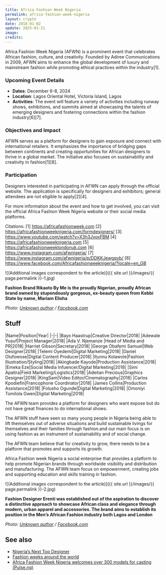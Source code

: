 ```yaml
---
title: Africa Fashion Week Nigeria
permalink: africa-fashion-week-nigeria
layout: crypto
date: 2018-01-02
update: 2025-01-21
image:
credits:
---
```


Africa Fashion Week Nigeria (AFWN) is a prominent event that celebrates African fashion, culture, and creativity. Founded by Adiree Communications in 2009, AFWN aims to enhance the global development of luxury and mainstream fashion while promoting ethical practices within the industry[1].

### Upcoming Event Details
- **Dates**: December 6-8, 2024
- **Location**: Lagos Oriental Hotel, Victoria Island, Lagos
- **Activities**: The event will feature a variety of activities including runway shows, exhibitions, and summits aimed at showcasing the talents of emerging designers and fostering connections within the fashion industry[6][7].

### Objectives and Impact
AFWN serves as a platform for designers to gain exposure and connect with international retailers. It emphasizes the importance of bridging gaps between continents and creating opportunities for African designers to thrive in a global market. The initiative also focuses on sustainability and creativity in fashion[1][8].

### Participation
Designers interested in participating in AFWN can apply through the official website. The application is specifically for designers and exhibitors; general attendees are not eligible to apply[2][4].

For more information about the event and how to get involved, you can visit the official Africa Fashion Week Nigeria website or their social media platforms.

Citations:
[1] https://africafashionweek.com
[2] https://africafashionweeknigeria.com/formdesigners/
[3] https://www.youtube.com/watch?v=X3h3JvoxFBM
[4] https://africafashionweeknigeria.com
[5] https://africafashionweeklondonuk.com
[6] https://www.instagram.com/afwnigeria/
[7] https://www.instagram.com/afwnigeria/p/DDKKJewgqyb/
[8] https://www.facebook.com/Africafashionweeknigeria/?locale=en_GB

![(Additional images correspondent to the article)]({{ site.url }}/images/{{ page.permalink }}-1.jpg)

**Fashion Brand Rikaoto By Me is the proudly Nigerian, proudly African brand owned by stupendously gorgeous, ex-beauty queen from Kebbi State by name, Mariam Elisha**

*Photo: [Unknown author](https://www.facebook.com/Africafashionweeknigeria/photos/a.565953823424401/2299671513385948/?type=3&theater) / [Facebook.com](https://www.facebook.com/Africafashionweeknigeria/photos/a.565953823424401/2299671513385948/?type=3&theater)*

## Stuff

|Name|Position|Year|
|-|-|
|Bayo Haastrup|Creative Director|2018|
|Adewale Yusuf|Project Manager|2018|
|Ada V. Njemanze |Head of Media and PR|2018|
|Harriet Gibson|Secretary|2018|
|George Obafemi Samuel|Web Designer|2018|
|Telemi Oyedemi|Digital Marketing|2018|
|Daniel Olufowose|Digital Content Producer|2018|
|Itunnu Kolawole|Fashion Illustration/Styling|2018|
|Akingbade Kayode|Production Assistance|2018|
|Emeka Eze|Social Media Infuencer/Digital Marketing|2018|
|Simi Apatira|Field Marketing/Logistics|2018|
|Adeitan Precious|Graphics Designer|2018|
|KingSam|Video Editor/Cinematography|2018|
|Carlos Kpodiefin|Francophone Coordinator|2018|
|James Collins|Production Assistance|2018|
|Folusho Ogunde|Digital Marketing|2018|
|Omoniyi Tomilola Gwen|Digital Marketing|2018|

The AFWN team provides a platform for designers who want expose but do not have great finances to do international shows.

The AFWN stuff have seen so many young people in Nigeria being able to lift themselves out of adverse situations and build sustainable livings for themselves and their families through fashion.and our main focus is on using fashion as an instrument of sustainability and of social change.

The AFWN team believe that for creativity to grow, there needs to be a platform that promotes and supports its growth.

Africa Fashion week Nigeria a social enterprise that provides a platform to help promote Nigerian brands through worldwide visibility and distribution and manufacturing. The AFWN team focus on empowerment, creating jobs and supporting education and skills training in fashion.

![(Additional images correspondent to the article)]({{ site.url }}/images/{{ page.permalink }}-2.jpg)

**Fashion Designer Erenti was established out of the aspiration to discover a distinctive approach to showcase African class and elegance through modern, urban apparel and accessories. The brand aims to establish its position in the Men’s African Fashion industry both Lagos and London**

*Photo: [Unknown author](https://www.facebook.com/Africafashionweeknigeria/photos/a.565953823424401/2299669600052806/?type=3&theater) / [Facebook.com](https://www.facebook.com/Africafashionweeknigeria/photos/a.565953823424401/2299669600052806/?type=3&theater)*

## See also

+ [Nigeria’s Next Top Designer](nigeria-s-next-top-designer)
+ [Fashion weeks around the world](fashion-weeks-around-the-world)
+ [Africa Fashion Week Nigeria welcomes over 300 models for casting (Pulse.ng)](https://www.pulse.ng/lifestyle/fashion/afwn-2018-africa-fashion-week-nigeria-welcomes-over-300-models-for-casting/jmtt3yj)
